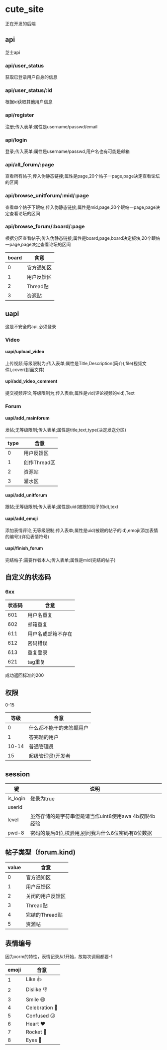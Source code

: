# cute_site

正在开发的后端

## api

芝士api

### api/user_status

获取已登录用户自身的信息

### api/user_status/:id

根据id获取其他用户信息

### api/register

注册;传入表单;属性是username/passwd/email

### api/login

登录;传入表单;属性是username/passwd,用户名也有可能是邮箱

### api/all_forum/:page

查看所有帖子;传入伪静态链接;属性是page,20个帖子一page,page决定查看论坛的区间

### api/browse_unitforum/:mid/:page

查看单个帖子下跟帖;传入伪静态链接;属性是mid,page,20个跟帖一page,page决定查看论坛的区间

### api/browse_forum/:board/:page

根据分区查看帖子;传入伪静态链接;属性是board,page,board决定板块,20个跟帖一page,page决定查看论坛的区间

| board | 含意      |
| ----- | ------- |
| 0     | 官方通知区   |
| 1     | 用户反馈区   |
| 2     | Thread贴 |
| 3     | 资源贴     |

## uapi

这是不安全的api,必须登录

### Video

#### uapi/upload_video

上传视频;等级限制为;传入表单;属性是Title,Description(简介),file(视频文件),cover(封面文件)

#### upi/add_video_comment

提交视频评论;等级限制为;传入表单;属性是vid(评论视频的vid),Text

### Forum

#### uapi/add_mainforum

发帖;无等级限制;传入表单;属性是title,text,type(决定发送分区)

| type | 含意        |
| ---- | --------- |
| 0    | 用户反馈区     |
| 1    | 创作Thread区 |
| 2    | 资源站       |
| 3    | 灌水区       |

#### uapi/add_unitforum

跟帖;无等级限制;传入表单;属性是uid(被跟的帖子的id),text

#### uapi/add_emoji

添加表情评论;无等级限制;传入表单;属性是uid(被跟的帖子的id),emoji(添加表情的编号)(详见表情符号)

#### uapi/finish_forum

完结帖子;需要作者本人;传入表单;属性是mid(完结的帖子)

## 自定义的状态码

### 6xx

| 状态码 | 含意        |
| --- | --------- |
| 601 | 用户名重复     |
| 602 | 邮箱重复      |
| 611 | 用户名或邮箱不存在 |
| 612 | 密码错误      |
| 613 | 重复登录      |
| 621 | tag重复     |

成功返回标准的200

## 权限

0-15

| 等级    | 含意           |
| ----- | ------------ |
| 0     | 什么都不能干的未答题用户 |
| 1     | 答完题的用户       |
| 10-14 | 普通管理员        |
| 15    | 超级管理员\开发者    |

## session

| 键        | 说明                                |
| -------- | --------------------------------- |
| is_login | 登录为true                           |
| userid   |                                   |
| level    | 虽然存储的是字符串但是请当作uint8使用awa 4b权限4b经验 |
| pwd-8    | 密码的最后8位,校验用,别问我为什么6位密码有8位数据       |

## 帖子类型（forum.kind)

| value | 含意         |
| ----- | ---------- |
| 0     | 官方通知区      |
| 1     | 用户反馈区      |
| 2     | 关闭的用户反馈区   |
| 3     | Thread贴    |
| 4     | 完结的Thread贴 |
| 5     | 资源帖        |

## 表情编号

因为xorm的特性，表情记录从1开始，故每次调用都要-1

| emoji | 含意             |
| ----- | -------------- |
| 1     | Like 👍        |
| 2     | Dislike 👎     |
| 3     | Smile 😄       |
| 4     | Celebration 🎉 |
| 5     | Confused 😕    |
| 6     | Heart ❤️       |
| 7     | Rocket 🚀      |
| 8     | Eyes 👀        |
